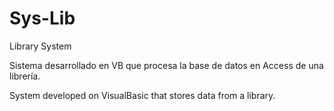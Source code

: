 # Sys-Lib
Library System

Sistema desarrollado en VB que procesa la base de datos en Access de una librería.

System developed on VisualBasic that stores data from a library.
